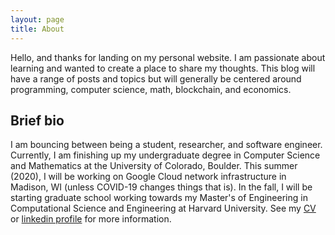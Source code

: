```yaml
---
layout: page
title: About
---
```


Hello, and thanks for landing on my personal website. I am passionate about learning and wanted to create a place to share my thoughts.
This blog will have a range of posts and topics but will generally be centered around programming, computer science, math, blockchain, and economics.


## Brief bio
I am bouncing between being a student, researcher, and software engineer. Currently, I am finishing up my undergraduate degree in Computer Science and Mathematics at the University of Colorado, Boulder. This summer (2020), I will be working on Google Cloud network infrastructure in Madison, WI (unless COVID-19 changes things that is). In the fall, I will be starting graduate school working towards my Master's of Engineering in Computational Science and Engineering at Harvard University. See my [CV](http://michaelneuder.github.io/michaelneuder.github.io/images/cv.pdf) or [linkedin profile](https://www.linkedin.com/in/michael-neuder/) for more information.